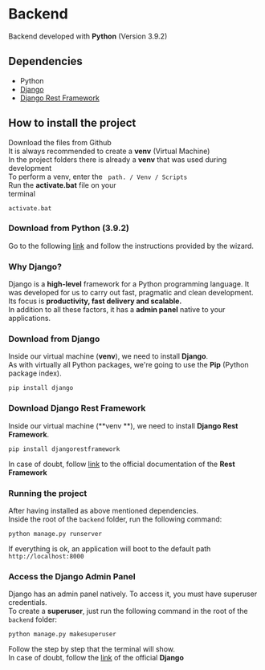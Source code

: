 # Backend
Backend developed with **Python** (Version 3.9.2)
## Dependencies
- Python
- [Django](https://github.com/d-napoli/tinnova-backend-test/tree/main/5-Cars-API/back-end#download-do-django)
- [Django Rest Framework](https://github.com/d-napoli/tinnova-backend-test/tree/main/5-Cars-API/back-end#download-do-django-rest-framework)
## How to install the project
Download the files from Github <br>
It is always recommended to create a **venv** (Virtual Machine) <br>
In the project folders there is already a **venv** that was used during development <br>
To perform a venv, enter the ` path. / Venv / Scripts` <br>
Run the **activate.bat** file on your <br> terminal
```batch
activate.bat
```
### Download from Python (3.9.2)
Go to the following [link](https://www.python.org/downloads/) and follow the instructions provided by the wizard. <br>
### Why Django?
Django is a **high-level** framework for a Python programming language. It was developed for us to carry out fast, pragmatic and clean development. <br>
Its focus is **productivity, fast delivery and scalable.** <br>
In addition to all these factors, it has a **admin panel** native to your applications.
### Download from Django
Inside our virtual machine (**venv**), we need to install **Django**. <br>
As with virtually all Python packages, we're going to use the **Pip** (Python package index). <br>
```batch
pip install django
```
### Download Django Rest Framework
Inside our virtual machine (**venv **), we need to install **Django Rest Framework**. <br>
```batch
pip install djangorestframework
```
In case of doubt, follow [link](https://www.django-rest-framework.org/) to the official documentation of the **Rest Framework** <br>
### Running the project
After having installed as above mentioned dependencies. <br>
Inside the root of the `backend` folder, run the following command:
```batch
python manage.py runserver
```
If everything is ok, an application will boot to the default path `http://localhost:8000` <br>
### Access the Django Admin Panel
Django has an admin panel natively. To access it, you must have superuser credentials. <br>
To create a **superuser**, just run the following command in the root of the `backend` folder:
```batch
python manage.py makesuperuser
```
Follow the step by step that the terminal will show. <br>
In case of doubt, follow the [link](https://docs.djangoproject.com/en/1.8/intro/tutorial02/) of the official **Django**